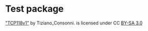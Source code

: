 # Test package

["TCP118v1"](1) by Tiziano_Consonni. is licensed under CC [BY-SA 3.0](2)

[1]: https://lightpics.net/i/DeG
[2]: https://creativecommons.org/licenses/by-sa/3.0/us/